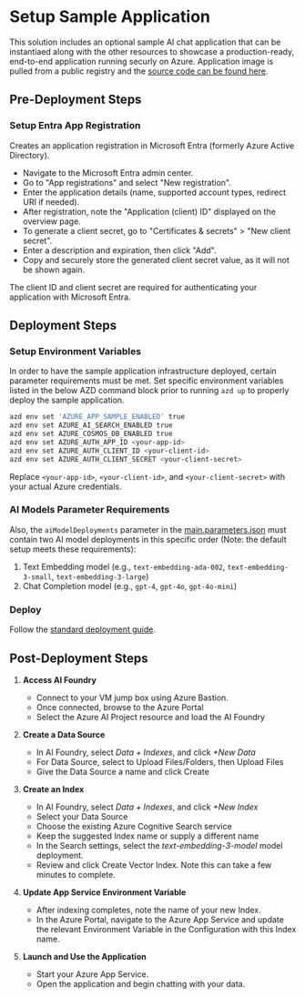 # Setup Sample Application

This solution includes an optional sample AI chat application that can be instantiaed along with the other resources to showcase a production-ready, end-to-end application running securly on Azure. Application image is pulled from a public registry and the [source code can be found here](https://github.com/microsoft/sample-app-aoai-chatGPT).

## Pre-Deployment Steps

### Setup Entra App Registration

Creates an application registration in Microsoft Entra (formerly Azure Active Directory).

* Navigate to the Microsoft Entra admin center.
* Go to "App registrations" and select "New registration".
* Enter the application details (name, supported account types, redirect URI if needed).
* After registration, note the "Application (client) ID" displayed on the overview page.
* To generate a client secret, go to "Certificates & secrets" > "New client secret".
* Enter a description and expiration, then click "Add".
* Copy and securely store the generated client secret value, as it will not be shown again.

The client ID and client secret are required for authenticating your application with Microsoft Entra.

## Deployment Steps

### Setup Environment Variables

In order to have the sample application infrastructure deployed, certain parameter requirements must be met. Set specific environment variables listed in the below AZD command block prior to running `azd up` to properly deploy the sample application. 

```sh
azd env set 'AZURE_APP_SAMPLE_ENABLED' true
azd env set AZURE_AI_SEARCH_ENABLED true
azd env set AZURE_COSMOS_DB_ENABLED true
azd env set AZURE_AUTH_APP_ID <your-app-id>
azd env set AZURE_AUTH_CLIENT_ID <your-client-id>
azd env set AZURE_AUTH_CLIENT_SECRET <your-client-secret>
```

Replace `<your-app-id>`, `<your-client-id>`, and `<your-client-secret>` with your actual Azure credentials.

### AI Models Parameter Requirements

Also, the `aiModelDeployments` parameter in the [main.parameters.json](/infra/main.parameters.json) must contain two AI model deployments in this specific order (Note: the default setup meets these requirements):

1. Text Embedding model (e.g., `text-embedding-ada-002`, `text-embedding-3-small`, `text-embedding-3-large`)
2. Chat Completion model (e.g., `gpt-4`, `gpt-4o`, `gpt-4o-mini`)

### Deploy

Follow the [standard deployment guide](./local_environment_steps.md).

## Post-Deployment Steps

1. **Access AI Foundry**
    - Connect to your VM jump box using Azure Bastion.
    - Once connected, browse to the Azure Portal
    - Select the Azure AI Project resource and load the AI Foundry

2. **Create a Data Source**
    - In AI Foundry, select *Data + Indexes*, and click *+New Data*
    - For Data Source, select to Upload Files/Folders, then Upload Files
    - Give the Data Source a name and click Create    

3. **Create an Index**
    - In AI Foundry, select *Data + Indexes*, and click *+New Index*
    - Select your Data Source
    - Choose the existing Azure Cognitive Search service
    - Keep the suggested Index name or supply a different name
    - In the Search settings, select the *text-embedding-3-model* model deployment.
    - Review and click Create Vector Index. Note this can take a few minutes to complete.

4. **Update App Service Environment Variable**
    - After indexing completes, note the name of your new Index.
    - In the Azure Portal, navigate to the Azure App Service and update the relevant Environment Variable in the Configuration with this Index name.

5. **Launch and Use the Application**
    - Start your Azure App Service.
    - Open the application and begin chatting with your data.

